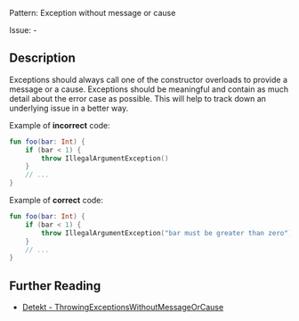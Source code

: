 Pattern: Exception without message or cause

Issue: -

## Description

Exceptions should always call one of the constructor overloads to provide a message or a cause. Exceptions should be meaningful and contain as much detail about the error case as possible. This will help to track down an underlying issue in a better way.

Example of **incorrect** code:

```kotlin
fun foo(bar: Int) {
    if (bar < 1) {
        throw IllegalArgumentException()
    }
    // ...
}
```

Example of **correct** code:

```kotlin
fun foo(bar: Int) {
    if (bar < 1) {
        throw IllegalArgumentException("bar must be greater than zero")
    }
    // ...
}
```

## Further Reading

* [Detekt - ThrowingExceptionsWithoutMessageOrCause](https://detekt.dev/docs/rules/exceptions/#throwingexceptionswithoutmessageorcause)